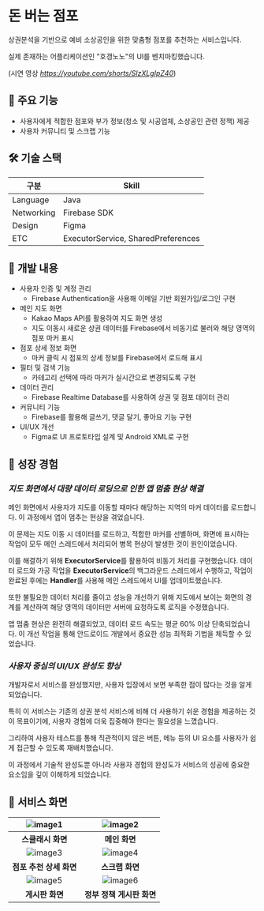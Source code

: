# 돈 버는 점포



상권분석을 기반으로 예비 소상공인을 위한 맞춤형 점포를 추천하는 서비스입니다.

실제 존재하는 어플리케이션인 "호갱노노"의 UI를 벤치마킹했습니다.

(시연 영상 *https://youtube.com/shorts/SlzXLgIpZ40*)


## 📌 주요 기능


- 사용자에게 적합한 점포와 부가 정보(청소 및 시공업체, 소상공인 관련 정책) 제공
- 사용자 커뮤니티 및 스크랩 기능


## 🛠 기술 스택


|구분|Skill|
|------|---|
|Language|Java|
|Networking|Firebase SDK|
|Design|Figma|
|ETC|ExecutorService, SharedPreferences|


## 📌 개발 내용


- 사용자 인증 및 계정 관리
    - Firebase Authentication을 사용해 이메일 기반 회원가입/로그인 구현
- 메인 지도 화면
    - Kakao Maps API를 활용하여 지도 화면 생성
    - 지도 이동시 새로운 상권 데이터를 Firebase에서 비동기로 불러와 해당 영역의 점포 마커 표시
- 점포 상세 정보 화면
    - 마커 클릭 시 점포의 상세 정보를 Firebase에서 로드해 표시
- 필터 및 검색 기능
    - 카테고리 선택에 따라 마커가 실시간으로 변경되도록 구현
- 데이터 관리
    - Firebase Realtime Database를 사용하여 상권 및 점포 데이터 관리
- 커뮤니티 기능
    - Firebase를 활용해 글쓰기, 댓글 달기, 좋아요 기능 구현
- UI/UX 개선
    - Figma로 UI 프로토타입 설계 및 Android XML로 구현


## 📌 성장 경험


### *지도 화면에서 대량 데이터 로딩으로 인한 앱 멈춤 현상 해결*

메인 화면에서 사용자가 지도를 이동할 때마다 해당하는 지역의 마커 데이터를 로드합니다. 이 과정에서 앱이 멈추는 현상을 겪었습니다.

이 문제는 지도 이동 시 데이터를 로드하고, 적합한 마커를 선별하며, 화면에 표시하는 작업이 모두 메인 스레드에서 처리되어 병목 현상이 발생한 것이 원인이었습니다.

이를 해결하기 위해 **ExecutorService**를 활용하여 비동기 처리를 구현했습니다. 데이터 로드와 가공 작업을 **ExecutorService**의 백그라운드 스레드에서 수행하고, 작업이 완료된 후에는 **Handler**를 사용해 메인 스레드에서 UI를 업데이트했습니다.

또한 불필요한 데이터 처리를 줄이고 성능을 개선하기 위해 지도에서 보이는 화면의 경계를 계산하여 해당 영역의 데이터만 서버에 요청하도록 로직을 수정했습니다.

앱 멈춤 현상은 완전히 해결되었고, 데이터 로드 속도는 평균 60% 이상 단축되었습니다. 이 개선 작업을 통해 안드로이드 개발에서 중요한 성능 최적화 기법을 체득할 수 있었습니다.


### *사용자 중심의 UI/UX 완성도 향상*

개발자로서 서비스를 완성했지만, 사용자 입장에서 보면 부족한 점이 많다는 것을 알게 되었습니다.

특히 이 서비스는 기존의 상권 분석 서비스에 비해 더 사용하기 쉬운 경험을 제공하는 것이 목표이기에, 사용자 경험에 더욱 집중해야 한다는 필요성을 느꼈습니다.

그리하여 사용자 테스트를 통해 직관적이지 않은 버튼, 메뉴 등의 UI 요소를 사용자가 쉽게 접근할 수 있도록 재배치했습니다. 

이 과정에서 기술적 완성도뿐 아니라 사용자 경험의 완성도가 서비스의 성공에 중요한 요소임을 깊이 이해하게 되었습니다.


## 📌 서비스 화면


<div align="center">

| ![image1](https://github.com/user-attachments/assets/f99b49be-a73f-471d-8470-2a69ff658e22) | ![image2](https://github.com/user-attachments/assets/6e091da8-0050-4c98-9af3-f310f697a928) |
|:--------------------------------------------------------:|:--------------------------------------------------------:|
| **스클래시 화면**                                  | **메인 화면**                                  |
| ![image3](https://github.com/user-attachments/assets/6eecc877-3f07-4a90-a840-d81ae274d711) | ![image4](https://github.com/user-attachments/assets/7a126a54-4d8e-4705-ada5-eaa9c815c28a) |
| **점포 추천 상세 화면**                                  | **스크랩 화면**                                  |
| ![image5](https://github.com/user-attachments/assets/d9d603ce-10e4-4d49-977c-0eb8badeebd0) | ![image6](https://github.com/user-attachments/assets/8ea4e824-4914-4450-ad4c-ca19fd9c14df) |
| **게시판 화면**                                  | **정부 정책 게시판 화면**                                  |

</div>
